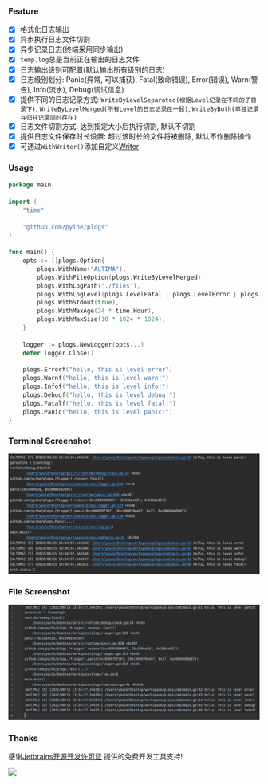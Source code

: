 ### Feature

- [x] 格式化日志输出
- [x] 异步执行日志文件切割
- [x] 异步记录日志(终端采用同步输出)
- [x] `temp.log`总是当前正在输出的日志文件 
- [x] 日志输出级别可配置(默认输出所有级别的日志)
- [x] 日志级别划分: Panic(异常, 可以捕获), Fatal(致命错误), Error(错误), Warn(警告), Info(流水), Debug(调试信息)
- [x] 提供不同的日志记录方式: `WriteByLevelSeparated(根据Level记录在不同的子目录下)`, `WriteByLevelMerged(所有Level的日志记录在一起)`, `WriteByBoth(单独记录与归并记录同时存在)`
- [x] 日志文件切割方式: 达到指定大小后执行切割, 默认不切割
- [x] 提供日志文件保存时长设置: 超过该时长的文件将被删除, 默认不作删除操作
- [x] 可通过`WithWriter()`添加自定义[Writer](https://github.com/pyihe/plogs/blob/master/internal/multipe_writer.go#L8)

### Usage

```go
package main

import (
    "time"

    "github.com/pyihe/plogs"
)

func main() {
    opts := []plogs.Option{
        plogs.WithName("ALTIMA"),
        plogs.WithFileOption(plogs.WriteByLevelMerged),
        plogs.WithLogPath("./files"),
        plogs.WithLogLevel(plogs.LevelFatal | plogs.LevelError | plogs.LevelWarn | plogs.LevelInfo | plogs.LevelDebug),
        plogs.WithStdout(true),
        plogs.WithMaxAge(24 * time.Hour),
        plogs.WithMaxSize(10 * 1024 * 1024),
    }
    
    logger := plogs.NewLogger(opts...)
    defer logger.Close()
    
    plogs.Errorf("hello, this is level error")
    plogs.Warnf("hello, this is level warn!")
    plogs.Infof("hello, this is level info!")
    plogs.Debugf("hello, this is level debug!")
    plogs.Fatalf("hello, this is level fatal!")
    plogs.Panic("hello, this is level panic!")
}

```

### Terminal Screenshot
![](appendix/terminal.png)


### File Screenshot
![](appendix/file.png)

### Thanks
感谢[Jetbrains开源开发许可证](https://www.jetbrains.com/zh-cn/community/opensource/#support) 提供的免费开发工具支持!

![](appendix/source_jetbrains.png)